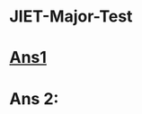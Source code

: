 # JIET-Major-Test

# [Ans1](https://github.com/Divyaanshmertia/JIET-Major-Test/blob/master/src/com/divyaansh/UglyString.java)

# Ans 2: 
